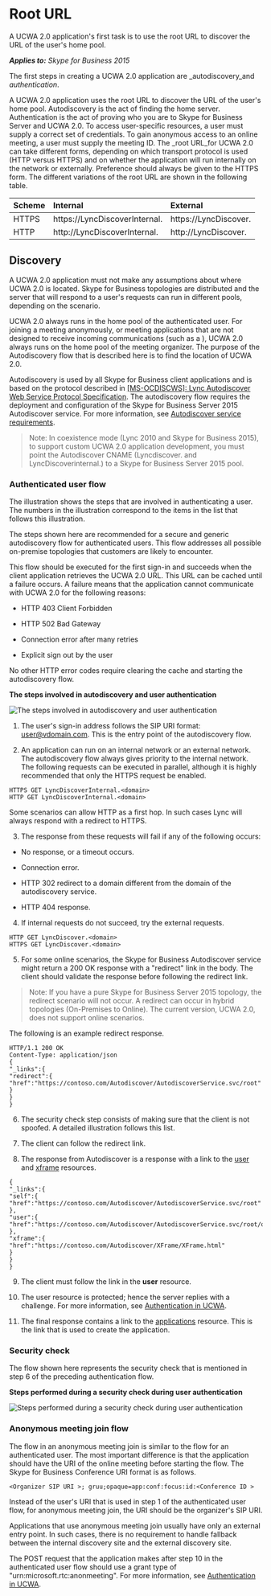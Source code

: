 
# Root URL
A UCWA 2.0 application's first task is to use the root URL to discover the URL of the user's home pool.


 _**Applies to:** Skype for Business 2015_

The first steps in creating a UCWA 2.0 application are _autodiscovery_and _authentication_.

A UCWA 2.0 application uses the root URL to discover the URL of the user's home pool. Autodiscovery is the act of finding the home server.
Authentication is the act of proving who you are to Skype for Business Server and UCWA 2.0. To access user-specific resources, a user must supply a correct set of credentials. To gain anonymous access to an online meeting, a user must supply the meeting ID. 
The _root URL_for UCWA 2.0 can take different forms, depending on which transport protocol is used (HTTP versus HTTPS) and on whether the application will run internally on the network or externally. Preference should always be given to the HTTPS form.
The different variations of the root URL are shown in the following table. 


|**Scheme**|**Internal**|**External**|
|:-----|:-----|:-----|
|HTTPS|https://LyncDiscoverInternal.<domain>|https://LyncDiscover.<domain>|
|HTTP|http://LyncDiscoverInternal.<domain>|http://LyncDiscover.<domain>|

## Discovery

A UCWA 2.0 application must not make any assumptions about where UCWA 2.0 is located. Skype for Business topologies are distributed and the server that will respond to a user's requests can run in different pools, depending on the scenario.

UCWA 2.0 always runs in the home pool of the authenticated user. For joining a meeting anonymously, or meeting applications that are not designed to receive incoming communications (such as a ), UCWA 2.0 always runs on the home pool of the meeting organizer. The purpose of the Autodiscovery flow that is described here is to find the location of UCWA 2.0. 

Autodiscovery is used by all Skype for Business client applications and is based on the protocol described in [ [MS-OCDISCWS]: Lync Autodiscover Web Service Protocol Specification](http://msdn.microsoft.com/en-us/library/hh623245%28v=office.12%29.aspx). The autodiscovery flow requires the deployment and configuration of the Skype for Business Server 2015 Autodiscover service. For more information, see [Autodiscover service requirements](http://technet.microsoft.com/en-us/library/hh690012%28v=ocs.15%29.aspx). 


 >Note: In coexistence mode (Lync 2010 and Skype for Business 2015), to support custom UCWA 2.0 application development, you must point the Autodiscover CNAME (Lyncdiscover.<domain> and LyncDiscoverinternal.<domain>) to a Skype for Business Server 2015 pool.


### Authenticated user flow

The illustration shows the steps that are involved in authenticating a user. The numbers in the illustration correspond to the items in the list that follows this illustration.

The steps shown here are recommended for a secure and generic autodiscovery flow for authenticated users. This flow addresses all possible on-premise topologies that customers are likely to encounter.

This flow should be executed for the first sign-in and succeeds when the client application retrieves the UCWA 2.0 URL. This URL can be cached until a failure occurs. A failure means that the application cannot communicate with UCWA 2.0 for the following reasons:


- HTTP 403 Client Forbidden
 
- HTTP 502 Bad Gateway
 
- Connection error after many retries
 
- Explicit sign out by the user
 
No other HTTP error codes require clearing the cache and starting the autodiscovery flow.


**The steps involved in autodiscovery and user authentication**

![The steps involved in autodiscovery and user authentication](images/UCWA15Con_RootURL.png)

1. The user's sign-in address follows the SIP URI format: user@vdomain.com. This is the entry point of the autodiscovery flow.
 
2. An application can run on an internal network or an external network. The autodiscovery flow always gives priority to the internal network. The following requests can be executed in parallel, although it is highly recommended that only the HTTPS request be enabled.
 
  ```
  HTTPS GET LyncDiscoverInternal.<domain>
  HTTP GET LyncDiscoverInternal.<domain>

  ```

 Some scenarios can allow HTTP as a first hop. In such cases Lync will always respond with a redirect to HTTPS.
 
3. The response from these requests will fail if any of the following occurs:
 
 - No response, or a timeout occurs.
 
 - Connection error.
 
 - HTTP 302 redirect to a domain different from the domain of the autodiscovery service.
 
 - HTTP 404 response.
 
4. If internal requests do not succeed, try the external requests.
 
 ```
 HTTP GET LyncDiscover.<domain> 
HTTPS GET LyncDiscover.<domain>
 ```

5. For some online scenarios, the Skype for Business Autodiscover service might return a 200 OK response with a "redirect" link in the body. The client should validate the response before following the redirect link. 
 
  >Note: If you have a pure Skype for Business Server 2015 topology, the redirect scenario will not occur. A redirect can occur in hybrid topologies (On-Premises to Online). The current version, UCWA 2.0, does not support online scenarios.

  The following is an example redirect response.
 
  ```
  HTTP/1.1 200 OK 
  Content-Type: application/json
 {
  "_links":{
  "redirect":{
  "href":"https://contoso.com/Autodiscover/AutodiscoverService.svc/root"
  }
  }
 }
 ```

6. The security check step consists of making sure that the client is not spoofed. A detailed illustration follows this list.
 
7. The client can follow the redirect link.
 
8. The response from Autodiscover is a response with a link to the [user](user_ref.md) and [xframe](xframe_ref.md) resources.
 
  ```
  {
  "_links":{
  "self":{
  "href":"https://contoso.com/Autodiscover/AutodiscoverService.svc/root"
  },
  "user":{
  "href":"https://contoso.com/Autodiscover/AutodiscoverService.svc/root/oauth/user"
  },
  "xframe":{
  "href":"https://contoso.com/Autodiscover/XFrame/XFrame.html"
  }
  }
 }
 ```

9. The client must follow the link in the **user** resource.
 
10. The user resource is protected; hence the server replies with a challenge. For more information, see [Authentication in UCWA](AuthenticationInUCWA.md).
 
11. The final response contains a link to the [applications](applications_ref.md) resource. This is the link that is used to create the application.
 
### Security check

The flow shown here represents the security check that is mentioned in step 6 of the preceding authentication flow.


**Steps performed during a security check during user authentication**

![Steps performed during a security check during user authentication](images/UCWA15Con_SecurityCheck.png)


### Anonymous meeting join flow

The flow in an anonymous meeting join is similar to the flow for an authenticated user. The most important difference is that the application should have the URI of the online meeting before starting the flow. The Skype for Business Conference URI format is as follows.


```
<Organizer SIP URI >; gruu;opaque=app:conf:focus:id:<Conference ID >
```

Instead of the user's URI that is used in step 1 of the authenticated user flow, for anonymous meeting join, the URI should be the organizer's SIP URI.

Applications that use anonymous meeting join usually have only an external entry point. In such cases, there is no requirement to handle fallback between the internal discovery site and the external discovery site. 

The POST request that the application makes after step 10 in the authenticated user flow should use a grant type of "urn:microsoft.rtc:anonmeeting". For more information, see [Authentication in UCWA](AuthenticationInUCWA.md).

